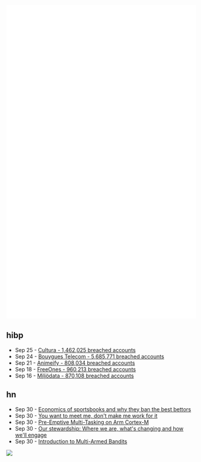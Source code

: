 ![Metrics](https://raw.githubusercontent.com/phixion/phixion/master/metrics.svg)

## hibp

<!--
for https://github.com/phixion/phixion/blob/main/.github/workflows/feeds.yml
-->
<!--START_SECTION:haveibeenpwnd-->
- Sep 25 - [Cultura - 1,462,025 breached accounts](https://haveibeenpwned.com/Breach/Cultura)
- Sep 24 - [Bouygues Telecom - 5,685,771 breached accounts](https://haveibeenpwned.com/Breach/BouyguesTelecom)
- Sep 21 - [Animeify - 808,034 breached accounts](https://haveibeenpwned.com/Breach/Animeify)
- Sep 18 - [FreeOnes - 960,213 breached accounts](https://haveibeenpwned.com/Breach/FreeOnes)
- Sep 16 - [Miljödata - 870,108 breached accounts](https://haveibeenpwned.com/Breach/Miljodata)
<!--END_SECTION:haveibeenpwnd-->

## hn

<!--
for https://github.com/phixion/phixion/blob/main/.github/workflows/feeds.yml
-->
<!--START_SECTION:hn-->
- Sep 30 - [Economics of sportsbooks and why they ban the best bettors](https://www.dopaminemarkets.com/p/the-business-of-sports-betting-is)
- Sep 30 - [You want to meet me, don't make me work for it](https://gist.github.com/ibehnam/793584b04dde6028b35666eaa2b611b4)
- Sep 30 - [Pre-Emptive Multi-Tasking on Arm Cortex-M](https://thejpster.org.uk/blog/blog-2025-09-28/)
- Sep 30 - [Our stewardship: Where we are, what's changing and how we'll engage](https://rubycentral.org/news/our-stewardship-where-we-are-whats-changing-and-how-well-engage/)
- Sep 30 - [Introduction to Multi-Armed Bandits](https://arxiv.org/abs/1904.07272)
<!--END_SECTION:hn-->

<!--
for https://yhype.me
-->
![](https://hit.yhype.me/github/profile?user_id=13013670)
